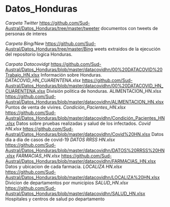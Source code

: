 # Datos_Honduras
 *Carpeta Twitter* https://github.com/Sud-Austral/Datos_Honduras/tree/master/tweeter documentos con  tweets de personas de interes 
 
 *Carpeta Bing/New* https://github.com/Sud-Austral/Datos_Honduras/tree/master/Bing weets extraidos de la ejecución del repositorio logica Honduras.
 
*Carpata Datacovidgt* https://github.com/Sud-Austral/Datos_Honduras/blob/master/datacovidhn/00%20DATACOVID%20Trabajo_HN.xlsx Información sobre Honduras.    
*DATACOVID_HN_CUARENTENA.xlsx* https://github.com/Sud-Austral/Datos_Honduras/blob/master/datacovidhn/00%20DATACOVID_HN_CUARENTENA.xlsx División politica de honduras.
ALIMENTACION_HN.xlsx https://github.com/Sud-Austral/Datos_Honduras/blob/master/datacovidhn/ALIMENTACION_HN.xlsx Puntos de venta de vivires.
*Condición_Pacientes_HN.xlsx* https://github.com/Sud-Austral/Datos_Honduras/blob/master/datacovidhn/Condición_Pacientes_HN.xlsx Datos sobre pruebas realizadas y salud de los infectados.
*Covid HN.xlsx* https://github.com/Sud-Austral/Datos_Honduras/blob/master/datacovidhn/Covid%20HN.xlsx Datos dia a dia de casos de covid-19
*DATOS RRSS HN.xlsx* https://github.com/Sud-Austral/Datos_Honduras/blob/master/datacovidhn/DATOS%20RRSS%20HN.xlsx 
*FARMACIAS_HN.xlsx* https://github.com/Sud-Austral/Datos_Honduras/blob/master/datacovidhn/FARMACIAS_HN.xlsx Datos y ubicacion de cada farmacia.
*LOCALIZA HN.xlsx* https://github.com/Sud-Austral/Datos_Honduras/blob/master/datacovidhn/LOCALIZA%20HN.xlsx Divicion de departamentos por municipios 
*SALUD_HN.xlsx* https://github.com/Sud-Austral/Datos_Honduras/blob/master/datacovidhn/SALUD_HN.xlsx Hospitales y centros de salud po departamento 
